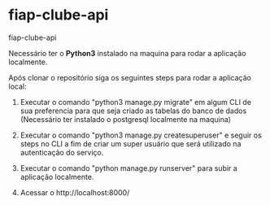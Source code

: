 # fiap-clube-api
 fiap-clube-api

Necessário ter o **Python3** instalado na maquina para rodar a aplicação localmente.

Após clonar o repositório siga os seguintes steps para rodar a aplicação local:

1) Executar o comando "python3 manage.py migrate" em algum CLI de sua preferencia para que seja criado as tabelas do banco de dados (Necessário ter instalado o postgresql localmente na maquina)

2) Executar o comando "python3 manage.py createsuperuser" e seguir os steps no CLI a fim de criar um super usuário que será utilizado na autenticação do serviço.

3) Executar o comando "python manage.py runserver" para subir a aplicação localmente.

4) Acessar o http://localhost:8000/
